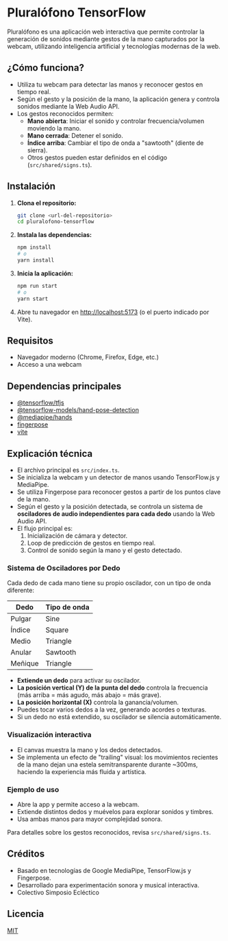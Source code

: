 # Pluralófono TensorFlow

Pluralófono es una aplicación web interactiva que permite controlar la generación de sonidos mediante gestos de la mano capturados por la webcam, utilizando inteligencia artificial y tecnologías modernas de la web.

## ¿Cómo funciona?

- Utiliza tu webcam para detectar las manos y reconocer gestos en tiempo real.
- Según el gesto y la posición de la mano, la aplicación genera y controla sonidos mediante la Web Audio API.
- Los gestos reconocidos permiten:
  - **Mano abierta**: Iniciar el sonido y controlar frecuencia/volumen moviendo la mano.
  - **Mano cerrada**: Detener el sonido.
  - **Índice arriba**: Cambiar el tipo de onda a "sawtooth" (diente de sierra).
  - Otros gestos pueden estar definidos en el código (`src/shared/signs.ts`).

## Instalación

1. **Clona el repositorio:**
   ```bash
   git clone <url-del-repositorio>
   cd pluralofono-tensorflow
   ```
2. **Instala las dependencias:**
   ```bash
   npm install
   # o
   yarn install
   ```
3. **Inicia la aplicación:**
   ```bash
   npm run start
   # o
   yarn start
   ```
4. Abre tu navegador en [http://localhost:5173](http://localhost:5173) (o el puerto indicado por Vite).

## Requisitos

- Navegador moderno (Chrome, Firefox, Edge, etc.)
- Acceso a una webcam

## Dependencias principales

- [@tensorflow/tfjs](https://www.npmjs.com/package/@tensorflow/tfjs)
- [@tensorflow-models/hand-pose-detection](https://www.npmjs.com/package/@tensorflow-models/hand-pose-detection)
- [@mediapipe/hands](https://www.npmjs.com/package/@mediapipe/hands)
- [fingerpose](https://www.npmjs.com/package/fingerpose)
- [vite](https://www.npmjs.com/package/vite)

## Explicación técnica

- El archivo principal es `src/index.ts`.
- Se inicializa la webcam y un detector de manos usando TensorFlow.js y MediaPipe.
- Se utiliza Fingerpose para reconocer gestos a partir de los puntos clave de la mano.
- Según el gesto y la posición detectada, se controla un sistema de **osciladores de audio independientes para cada dedo** usando la Web Audio API.
- El flujo principal es:
  1. Inicialización de cámara y detector.
  2. Loop de predicción de gestos en tiempo real.
  3. Control de sonido según la mano y el gesto detectado.

### Sistema de Osciladores por Dedo

Cada dedo de cada mano tiene su propio oscilador, con un tipo de onda diferente:

| Dedo   | Tipo de onda |
|--------|--------------|
| Pulgar | Sine         |
| Índice | Square       |
| Medio  | Triangle     |
| Anular | Sawtooth     |
| Meñique| Triangle     |

- **Extiende un dedo** para activar su oscilador.
- **La posición vertical (Y) de la punta del dedo** controla la frecuencia (más arriba = más agudo, más abajo = más grave).
- **La posición horizontal (X)** controla la ganancia/volumen.
- Puedes tocar varios dedos a la vez, generando acordes o texturas.
- Si un dedo no está extendido, su oscilador se silencia automáticamente.

### Visualización interactiva

- El canvas muestra la mano y los dedos detectados.
- Se implementa un efecto de "trailing" visual: los movimientos recientes de la mano dejan una estela semitransparente durante ~300ms, haciendo la experiencia más fluida y artística.

### Ejemplo de uso

- Abre la app y permite acceso a la webcam.
- Extiende distintos dedos y muévelos para explorar sonidos y timbres.
- Usa ambas manos para mayor complejidad sonora.

Para detalles sobre los gestos reconocidos, revisa `src/shared/signs.ts`.

## Créditos

- Basado en tecnologías de Google MediaPipe, TensorFlow.js y Fingerpose.
- Desarrollado para experimentación sonora y musical interactiva.
- Colectivo Simposio Ecléctico

## Licencia

[MIT](LICENSE)
